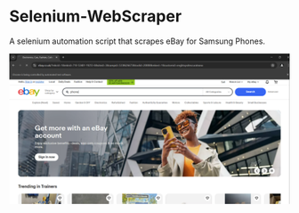 # Selenium-WebScraper
A selenium automation script that scrapes eBay for Samsung Phones.

![](images/ebay.png)

